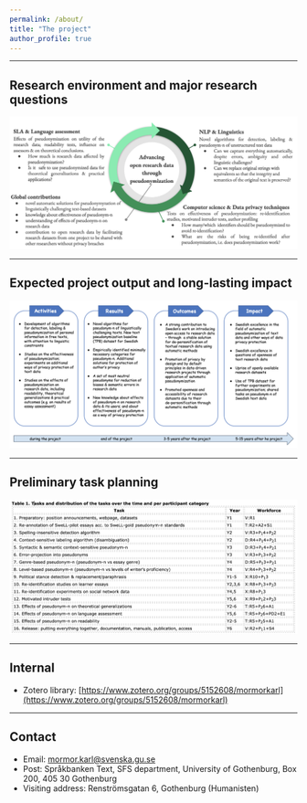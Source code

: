 ```yaml
---
permalink: /about/
title: "The project"
author_profile: true
---
```


<!-- Link to a page on 'Personal information handling' -->

<!-- Rename this page to 'The project' 
add more information about the project -->

------

## Research environment and major research questions

![Environment](../assets/images/Environment.png)

------

## Expected project output and long-lasting impact

![Impact](../assets/images/Impact_pseudo.png)

------

## Preliminary task planning

![Tasks](../assets/images/Tasks_table.png)

------

## Internal

* Zotero library: [https://www.zotero.org/groups/5152608/mormorkarl](https://www.zotero.org/groups/5152608/mormorkarl)

------

<!--
## Personal information handling

To read how we handle personal and private information about the project, click [here](../personal_info).

--------

-->

## Contact

* Email: [mormor.karl@svenska.gu.se](mailto:mormor.karl@svenska.gu.se)
* Post: Språkbanken Text, SFS department, University of Gothenburg, Box 200, 405 30 Gothenburg
* Visiting address: Renströmsgatan 6, Gothenburg (Humanisten)
